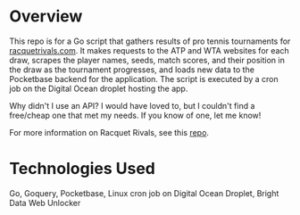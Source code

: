 # Overview

This repo is for a Go script that gathers results of pro tennis tournaments for [racquetrivals.com](https://www.racquetrivals.com). It makes requests to the ATP and WTA websites for each draw, scrapes the player names, seeds, match scores, and their position in the draw as the tournament progresses, and loads new data to the Pocketbase backend for the application. The script is executed by a cron job on the Digital Ocean droplet hosting the app.

Why didn't I use an API? I would have loved to, but I couldn't find a free/cheap one that met my needs. If you know of one, let me know!

For more information on Racquet Rivals, see this [repo](https://github.com/willbraun/tennis-bracket-frontend).

# Technologies Used

Go, Goquery, Pocketbase, Linux cron job on Digital Ocean Droplet, Bright Data Web Unlocker
